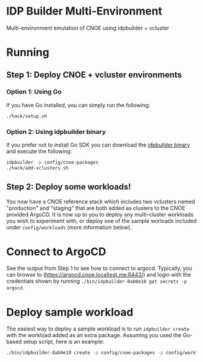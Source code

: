 # IDP Builder Multi-Environment

Multi-environment emulation of CNOE using idpbuilder + vcluster

# Running

## Step 1: Deploy CNOE + vcluster environments

### Option 1: Using Go

If you have Go installed, you can simply run the following:

```bash
./hack/setup.sh
```

### Option 2: Using idpbuilder binary

If you prefer not to install Go SDK you can download the [idpbuilder binary](https://github.com/cnoe-io/idpbuilder/releases/tag/v0.8.0-nightly.20240918) and execute the following:

```bash
idpbuilder -p config/cnoe-packages
./hack/add-vclusters.sh
```

## Step 2: Deploy some workloads!

You now have a CNOE reference stack which includes two vclusters named "production" and "staging" that are both added as clusters to the CNOE provided ArgoCD. It is now up to you to deploy any multi-cluster workloads you wish to experiment with, or deploy one of the sample worloads included under `config/workloads` (more information below).

# Connect to ArgoCD

See the output from Step 1 to see how to connect to argocd. Typically, you can browse to (https://argocd.cnoe.localtest.me:8443/) and login with the credentials shown by running `./bin/idpbuilder-8ab0e10 get secrets -p argocd`.

# Deploy sample workload

The easiest way to deploy a sample workload is to run `idpbuilder create` with the workload added as an extra package. Assuming you used the Go-based setup script, here is an example:

```bash
./bin/idpbuilder-8ab0e10 create -p config/cnoe-packages -p config/workloads/simple-podtatohead
```
